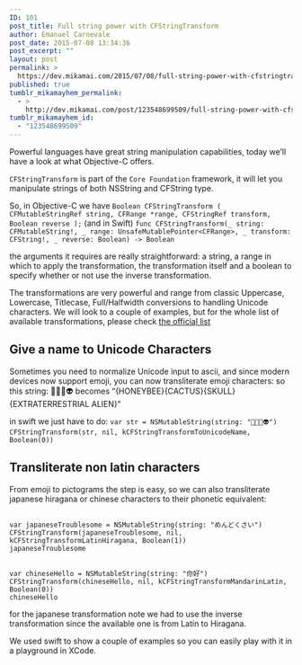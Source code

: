 ```yaml
---
ID: 101
post_title: Full string power with CFStringTransform
author: Emanuel Carnevale
post_date: 2015-07-08 13:34:36
post_excerpt: ""
layout: post
permalink: >
  https://dev.mikamai.com/2015/07/08/full-string-power-with-cfstringtransform/
published: true
tumblr_mikamayhem_permalink:
  - >
    http://dev.mikamai.com/post/123548699509/full-string-power-with-cfstringtransform
tumblr_mikamayhem_id:
  - "123548699509"
---
```

<p>Powerful languages have great string manipulation capabilities, today we&rsquo;ll have a look at what Objective-C offers.</p>

<p><code>CFStringTransform</code> is part of the <code>Core Foundation</code> framework, it will let you manipulate strings of both NSString and CFString type.</p>

<p>So, in Objective-C we have
<code>Boolean CFStringTransform ( CFMutableStringRef string, CFRange *range, CFStringRef transform, Boolean reverse );</code>
(and in Swift)
<code>func CFStringTransform(_ string: CFMutableString!, _ range: UnsafeMutablePointer&lt;CFRange&gt;, _ transform: CFString!, _ reverse: Boolean) -&gt; Boolean</code></p>

<p>the arguments it requires are really straightforward: a string, a range in which to apply the transformation, the transformation itself and a boolean to specify whether or not use the inverse transformation.</p>

<p>The transformations are very powerful and range from classic Uppercase, Lowercase, Titlecase, Full/Halfwidth conversions to handling Unicode characters. We will look to a couple of examples, but for the whole list of available transformations, please check <a href="https://developer.apple.com/library/prerelease/ios/documentation/CoreFoundation/Reference/CFMutableStringRef/index.html#//apple_ref/doc/constant_group/Transform_Identifiers_for_CFStringTransform">the official list</a></p>

<h2>Give a name to Unicode Characters</h2>

<p>Sometimes you need to normalize Unicode input to ascii, and since modern devices now support emoji, you can now transliterate emoji characters:
so this string: 🐝🌵💀👽
becomes &ldquo;{HONEYBEE}{CACTUS}{SKULL}{EXTRATERRESTRIAL ALIEN}&rdquo;</p>

<p>in swift we just have to do:
<code>var str = NSMutableString(string: "🐝🌵💀👽")
CFStringTransform(str, nil, kCFStringTransformToUnicodeName, Boolean(0))</code></p>

<h2>Transliterate non latin characters</h2>

<p>From emoji to pictograms the step is easy, so we can also transliterate japanese hiragana or chinese characters to their phonetic equivalent:</p>

<p><code>
var japaneseTroublesome = NSMutableString(string: "めんどくさい")
CFStringTransform(japaneseTroublesome, nil, kCFStringTransformLatinHiragana, Boolean(1))
japaneseTroublesome
</code></p>

<p><code>
var chineseHello = NSMutableString(string: "你好")
CFStringTransform(chineseHello, nil, kCFStringTransformMandarinLatin, Boolean(0))
chineseHello
</code></p>

<p>for the japanese transformation note we had to use the inverse transformation since the available one is from Latin to Hiragana.</p>

<p>We used swift to show a couple of examples so you can easily play with it in a playground in XCode.</p>